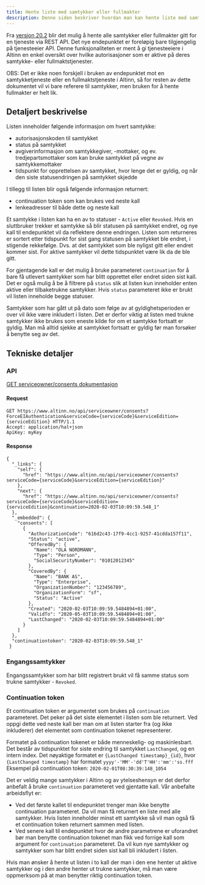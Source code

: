 ```yaml
---
title: Hente liste med samtykker eller fullmakter
description: Denne siden beskriver hvordan man kan hente liste med samtykker eller fullmakter for en tjenesteeiers tjeneste via REST API.
---
```


Fra [versjon 20.2](../../../../../ny-funksjonalitet/releases/2020/20-2) blir det 
mulig å hente alle samtykker eller fullmakter 
gitt for en tjeneste via REST API. Det nye endepunktet er foreløpig bare 
tilgjengelig på tjenesteeier API. Denne funksjonaliteten er ment å gi 
tjenesteeiere i Altinn en enkel oversikt over hvilke autorisasjoner som er 
aktive på deres samtykke- eller fullmaktstjenester. 

OBS: Det er ikke noen forskjell i bruken av endepunktet mot en samtykketjeneste 
eller en fullmaktstjeneste i Altinn, så for resten av dette dokumentet vil vi 
bare referere til samtykker, men bruken for å hente fullmakter er helt lik. 

## Detaljert beskrivelse 

Listen inneholder følgende informasjon om hvert samtykke: 
- autorisasjonskoden til samtykket
- status på samtykket
- avgiverinformasjon om samtykkegiver, -mottaker, og ev. tredjepartsmottaker 
  som kan bruke samtykket på vegne av samtykkemottaker
- tidspunkt for opprettelsen av samtykket, hvor lenge det er gyldig, og når 
  den siste statusendringen på samtykket skjedde

I tillegg til listen blir også følgende informasjon returnert: 
- continuation token som kan brukes ved neste kall
- lenkeadresser til både dette og neste kall

Et samtykke i listen kan ha en av to statuser - `Active` eller `Revoked`. 
Hvis en sluttbruker trekker et samtykke så blir statusen på samtykket 
endret, og nye kall til endepunktet vil da reflektere denne endringen.
Listen som returneres er sortert etter tidspunkt for sist gang statusen på samtykket 
ble endret, i stigende rekkefølge. Dvs. at det samtykket som ble nyligst gitt eller endret 
kommer sist. For aktive samtykker vil dette tidspunktet være lik da de ble gitt.

For gjentagende kall er det mulig å bruke parameteret `continuation` for 
å bare få utlevert samtykker som har blitt opprettet eller endret siden sist 
kall. Det er også mulig å be å filtrere på `status` slik at listen kun 
inneholder enten aktive eller tilbaketrukne samtykker.  Hvis 
`status` parameteret ikke er brukt vil listen inneholde begge statuser. 

Samtykker som har gått ut på dato som følge av at gyldighetsperioden er over 
vil ikke være inkludert i listen.  Det er derfor viktig at listen med trukne 
samtykker ikke brukes som eneste kilde for om et samtykke fortsatt er gyldig. 
Man må alltid sjekke at samtykket fortsatt er gyldig før man forsøker å benytte
seg av det.

## Tekniske detaljer

### API
[GET serviceowner/consents dokumentasjon](https://www.altinn.no/api/serviceowner/Help/Api/GET-serviceowner-consents_serviceCode_serviceEditionCode_status[0]_status[1]_continuation)

#### Request
```HTTP
GET https://www.altinn.no/api/serviceowner/consents?ForceEIAuthentication&serviceCode={serviceCode}&serviceEdition={serviceEdition} HTTP/1.1
Accept: application/hal+json
ApiKey: myKey
```

#### Response
```
{
  "_links": {
    "self": {
      "href": "https://www.altinn.no/api/serviceowner/consents?serviceCode={serviceCode}&serviceEdition={serviceEdition}"
    },
    "next": {
      "href": "https://www.altinn.no/api/serviceowner/consents?serviceCode={serviceCode}&serviceEdition={serviceEdition}&continuation=2020-02-03T10:09:59.548_1"
  },
  "_embedded": {
    "consents": [
      {
        "AuthorizationCode": "616d2c43-17f9-4cc1-9257-41cdda157f11",
        "Status": "active",
        "OfferedBy": {
          "Name": "OLA NORDMANN",
          "Type": "Person",
          "SocialSecurityNumber": "01012012345"
        },
        "CoveredBy": {
          "Name": "BANK AS",
          "Type": "Enterprise",
          "OrganizationNumber": "123456789",
          "OrganizationForm": "sf",
          "Status": "Active"
        },
        "Created": "2020-02-03T10:09:59.5484894+01:00",
        "ValidTo": "2020-05-03T10:09:59.5484894+01:00",
        "LastChanged": "2020-02-03T10:09:59.5484894+01:00"
      }
    ]
  },
  "continuationtoken": "2020-02-03T10:09:59.548_1"
 }
```

### Engangssamtykker 

Engangssamtykker som har blitt registrert brukt vil få samme status som trukne 
samtykker - `Revoked`.

### Continuation token 

Et continuation token er argumentet som brukes på `continuation` parameteret. 
Det peker på det siste elementet i listen som ble returnert. Ved oppgi 
dette ved neste kall ber man om at listen starter fra (og ikke 
inkluderer) det elementet som continuation tokenet representerer. 

Formatet på continuation tokenet er både menneskelig- og maskinlesbart. 
Det består av tidspunktet for siste endring til samtykket `LastChanged`, og en 
intern index. Det nøyaktige formatet er `{LastChanged timestamp}_{id}`, hvor 
`{LastChanged timestamp}` har formatet `yyyy'-'MM'-'dd'T'HH':'mm':'ss.fff` 
Eksempel på continuation token: `2020-02-01T08:30:39:148_1054` 

Det er veldig mange samtykker i Altinn og av ytelseshensyn er det derfor 
anbefalt å bruke `continuation` parameteret ved gjentatte kall. Vår anbefalte 
arbeidsflyt er: 

* Ved det første kallet til endepunktet trenger man ikke benytte continuation 
  parameteret. Da vil man få returnert en liste med alle samtykker. Hvis 
  listen inneholder minst ett samtykke så vil man også få et continuation token 
  returnert sammen med listen. 
* Ved senere kall til endepunktet hvor de andre parametrene er uforandret bør man benytte 
  continuation tokenet man fikk ved forrige kall som argument for 
  `continuation` parameteret. Da vil kun nye samtykker og samtykker som har 
  blitt endret siden sist kall bli inkludert i listen. 

Hvis man ønsker å hente ut listen i to kall der man i den ene henter ut aktive 
samtykker og i den andre henter ut trukne samtykker, må man være oppmerksom på 
at man benytter riktig continuation token.  
